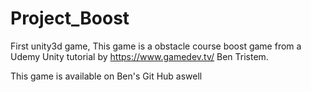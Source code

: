 # Project_Boost
First unity3d game, This game is a obstacle course boost game from a Udemy Unity tutorial by https://www.gamedev.tv/ Ben Tristem.

This game is available on Ben's Git Hub aswell

